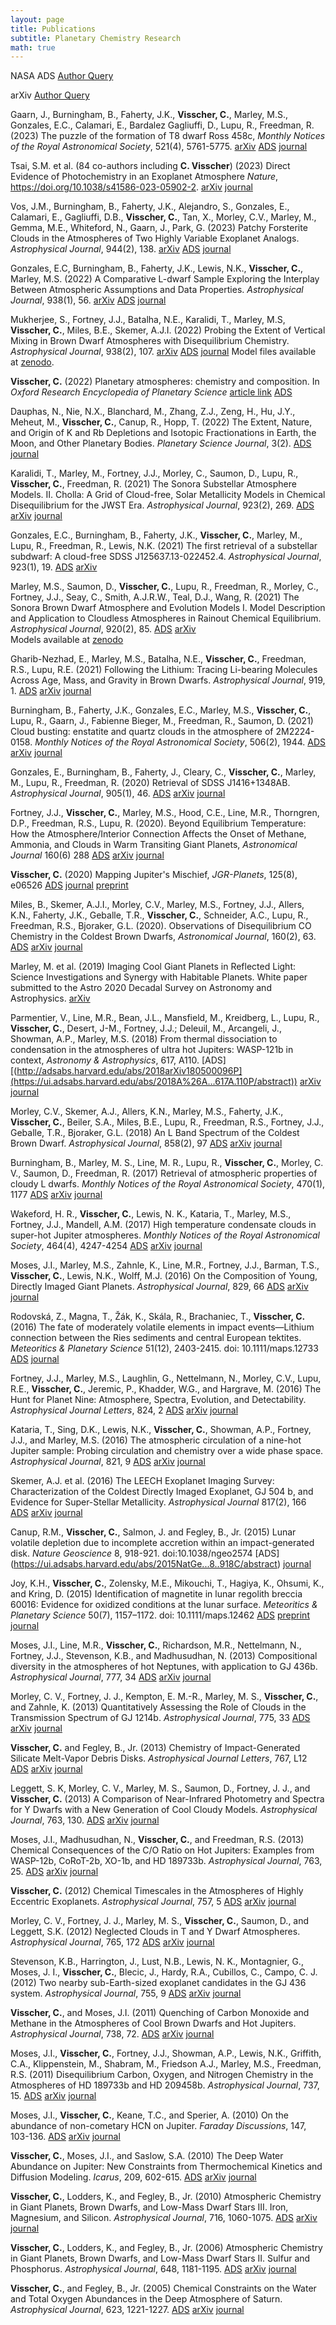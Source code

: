 ```yaml
---
layout: page
title: Publications
subtitle: Planetary Chemistry Research
math: true
---
```


NASA ADS [Author Query](https://ui.adsabs.harvard.edu/search/q=author%3A%22Visscher%2C%20Channon%22&sort=date%20desc%2C%20bibcode%20desc)

arXiv [Author Query](https://arxiv.org/search/?searchtype=author&query=Visscher%2C+C)


Gaarn, J., Burningham, B., Faherty, J.K., **Visscher, C.**, Marley, M.S., Gonzales, E.C., Calamari, E., Bardalez Gagliuffi, D., Lupu, R., Freedman, R. (2023) The puzzle of the formation of T8 dwarf Ross 458c, *Monthly Notices of the Royal Astronomical Society*, 521(4), 5761-5775. [arXiv](https://arxiv.org/abs/2303.16863) [ADS](https://ui.adsabs.harvard.edu/abs/2023MNRAS.521.5761G/abstract) [journal](https://academic.oup.com/mnras/article/521/4/5761/7078574)

Tsai, S.M. et al. (84 co-authors including **C. Visscher**) (2023) Direct Evidence of Photochemistry in an Exoplanet Atmosphere  *Nature*, https://doi.org/10.1038/s41586-023-05902-2. [arXiv](https://arxiv.org/abs/2211.10490) [journal](https://www.nature.com/articles/s41586-023-05902-2)

Vos, J.M., Burningham, B., Faherty, J.K., Alejandro, S., Gonzales, E., Calamari, E., Gagliuffi, D.B.,  **Visscher, C.**, Tan, X., Morley, C.V., Marley, M., Gemma, M.E., Whiteford, N., Gaarn, J., Park, G. (2023) Patchy Forsterite Clouds in the Atmospheres of Two Highly Variable Exoplanet Analogs. *Astrophysical Journal*, 944(2), 138. [arXiv](https://arxiv.org/abs/2212.07399) [ADS](https://ui.adsabs.harvard.edu/abs/2023ApJ...944..138V/abstract) [journal](https://iopscience.iop.org/article/10.3847/1538-4357/acab58)

Gonzales, E.C, Burningham, B., Faherty, J.K., Lewis, N.K., **Visscher, C.**, Marley, M.S. (2022) A Comparative L-dwarf Sample Exploring the Interplay Between Atmospheric Assumptions and Data Properties. *Astrophysical Journal*, 938(1), 56. [arXiv](https://arxiv.org/abs/2209.02754) [ADS](https://ui.adsabs.harvard.edu/abs/2022arXiv220902754G/abstract) [journal](https://iopscience.iop.org/article/10.3847/1538-4357/ac8f2a)

Mukherjee, S., Fortney, J.J., Batalha, N.E., Karalidi, T., Marley, M.S, **Visscher, C.**, Miles, B.E., Skemer, A.J.I. (2022) Probing the Extent of Vertical Mixing in Brown Dwarf Atmospheres with Disequilibrium Chemistry. *Astrophysical Journal*, 938(2), 107. [arXiv](https://arxiv.org/abs/2208.14317) [ADS](https://ui.adsabs.harvard.edu/abs/2022arXiv220814317M/abstract) [journal](https://iopscience.iop.org/article/10.3847/1538-4357/ac8dfb)
Model files available at [zenodo](https://zenodo.org/record/7076995#.Y07Z6-zMJb8).

**Visscher, C.** (2022) Planetary atmospheres: chemistry and composition. In *Oxford Research Encyclopedia of Planetary Science* [article link](https://oxfordre.com/planetaryscience/view/10.1093/acrefore/9780190647926.001.0001/acrefore-9780190647926-e-17) [ADS](https://ui.adsabs.harvard.edu/abs/2020JGRE..12506526V/abstract)

Dauphas, N., Nie, N.X., Blanchard, M., Zhang, Z.J., Zeng, H., Hu, J.Y., Meheut, M., **Visscher, C.**, Canup, R., Hopp, T. (2022) The Extent, Nature, and Origin of K and Rb Depletions and Isotopic Fractionations in Earth, the Moon, and Other Planetary Bodies. *Planetary Science Journal*, 3(2). [ADS](https://ui.adsabs.harvard.edu/abs/2022PSJ.....3...29D/abstract) [journal](https://iopscience.iop.org/article/10.3847/PSJ/ac2e09/meta)

Karalidi, T., Marley, M., Fortney, J.J., Morley, C., Saumon, D., Lupu, R., **Visscher, C.**, Freedman, R. (2021) The Sonora Substellar Atmosphere Models. II. Cholla: A Grid of Cloud-free, Solar Metallicity Models in Chemical Disequilibrium for the JWST Era.  *Astrophysical Journal*, 923(2), 269. [ADS](https://ui.adsabs.harvard.edu/abs/2021arXiv211011824K/abstract) [arXiv](https://arxiv.org/abs/2110.11824) [journal](https://iopscience.iop.org/article/10.3847/1538-4357/ac3140)

Gonzales, E.C., Burningham, B., Faherty, J.K., **Visscher, C.**, Marley, M., Lupu, R., Freedman, R., Lewis, N.K. (2021) The first retrieval of a substellar subdwarf: A cloud-free SDSS J125637.13-022452.4. *Astrophysical Journal*, 923(1), 19. [ADS](https://ui.adsabs.harvard.edu/abs/2021arXiv210911000G/abstract) [arXiv](https://arxiv.org/abs/2109.11000)

Marley, M.S., Saumon, D., **Visscher, C.**, Lupu, R., Freedman, R., Morley, C., Fortney, J.J., Seay, C., Smith, A.J.R.W., Teal, D.J., Wang, R. (2021) The Sonora Brown Dwarf Atmosphere and Evolution Models I. Model Description and Application to Cloudless Atmospheres in Rainout Chemical Equilibrium. *Astrophysical Journal*, 920(2), 85. [ADS](https://ui.adsabs.harvard.edu/abs/2021arXiv210707434M/abstract) [arXiv](https://arxiv.org/abs/2107.07434)<br/> 
Models available at [zenodo](https://zenodo.org/record/5063476#.YQGsRy1h2Rs)

Gharib-Nezhad, E., Marley, M.S., Batalha, N.E., **Visscher, C.**, Freedman, R.S., Lupu, R.E. (2021) Following the Lithium: Tracing Li-bearing Molecules Across Age, Mass, and Gravity in Brown Dwarfs. *Astrophysical Journal*, 919, 1. [ADS](https://ui.adsabs.harvard.edu/abs/2021arXiv210600781G/abstract) [arXiv](https://arxiv.org/abs/2106.00781) [journal](https://iopscience.iop.org/article/10.3847/1538-4357/ac0a7d)

Burningham, B., Faherty, J.K., Gonzales, E.C., Marley, M.S., **Visscher, C.**, Lupu, R.,  Gaarn, J., Fabienne Bieger, M., Freedman, R., Saumon, D. (2021) Cloud busting: enstatite and quartz clouds in the atmosphere of 2M2224-0158. *Monthly Notices of the Royal Astronomical Society*, 506(2), 1944. [ADS](https://ui.adsabs.harvard.edu/abs/2021arXiv210504268B/abstract) [arXiv](https://arxiv.org/abs/2105.04268) [journal](https://academic.oup.com/mnras/advance-article/doi/10.1093/mnras/stab1361/6277810)

Gonzales, E., Burningham, B., Faherty, J., Cleary, C., **Visscher, C.**, Marley, M., Lupu, R., Freedman, R. (2020) Retrieval of SDSS J1416+1348AB. *Astrophysical Journal*, 905(1), 46. [ADS](https://ui.adsabs.harvard.edu/abs/2020arXiv201001224G/abstract) [arXiv](https://arxiv.org/abs/2010.01224) [journal](https://iopscience.iop.org/article/10.3847/1538-4357/abbee2)

Fortney, J.J., **Visscher, C.**, Marley, M.S., Hood, C.E., Line, M.R., Thorngren, D.P., Freedman, R.S., Lupu, R. (2020). Beyond Equilibrium Temperature: How the Atmosphere/Interior Connection Affects the Onset of Methane, Ammonia, and Clouds in Warm Transiting Giant Planets, *Astronomical Journal* 160(6) 288 [ADS](https://ui.adsabs.harvard.edu/abs/2020arXiv201000146F/abstract) [arXiv](https://arxiv.org/abs/2010.00146) [journal](https://iopscience.iop.org/article/10.3847/1538-3881/abc5bd)

**Visscher, C.** (2020) Mapping Jupiter's Mischief, *JGR-Planets*, 125(8), e06526 [ADS](https://ui.adsabs.harvard.edu/abs/2020JGRE..12506526V/abstract) [journal](https://agupubs.onlinelibrary.wiley.com/doi/full/10.1029/2020JE006526) [preprint](https://cvisscher.github.io/papers/visscher_JGR_Planets_2020.pdf)

Miles, B., Skemer, A.J.I., Morley, C.V., Marley, M.S., Fortney, J.J., Allers, K.N., Faherty, J.K., Geballe, T.R., **Visscher, C.**, Schneider, A.C., Lupu, R., Freedman, R.S., Bjoraker, G.L. (2020). Observations of Disequilibrium CO Chemistry in the Coldest Brown Dwarfs, *Astronomical Journal*, 160(2), 63.
[ADS](https://ui.adsabs.harvard.edu/abs/2020AJ....160...63M/abstract) 
[arXiv](https://arxiv.org/abs/2004.10770) [journal](https://iopscience.iop.org/article/10.3847/1538-3881/ab9114)

Marley, M. et al. (2019) Imaging Cool Giant Planets in Reflected Light: Science Investigations and Synergy with Habitable Planets. White paper submitted to the Astro 2020 Decadal Survey on Astronomy and Astrophysics. [arXiv](https://arxiv.org/abs/1903.09322)

Parmentier, V., Line, M.R., Bean, J.L., Mansfield, M., Kreidberg, L.,
Lupu, R., **Visscher, C.**, Desert, J-M., Fortney, J.J.; Deleuil, M.,
Arcangeli, J., Showman, A.P., Marley, M.S. (2018) From thermal
dissociation to condensation in the atmospheres of ultra hot Jupiters:
WASP-121b in context, *Astronomy & Astrophysics*, 617, A110.
[ADS][(http://adsabs.harvard.edu/abs/2018arXiv180500096P](https://ui.adsabs.harvard.edu/abs/2018A%26A...617A.110P/abstract))
[arXiv](https://arxiv.org/abs/1805.00096) [journal](https://www.aanda.org/articles/aa/full_html/2018/09/aa33059-18/aa33059-18.html)

Morley, C.V., Skemer, A.J., Allers, K.N., Marley, M.S., Faherty, J.K.,
**Visscher, C.**, Beiler, S.A., Miles, B.E., Lupu, R., Freedman, R.S.,
Fortney, J.J., Geballe, T.R., Bjoraker, G.L. (2018) An L Band Spectrum
of the Coldest Brown Dwarf. *Astrophysical Journal*, 858(2), 97
[ADS](https://ui.adsabs.harvard.edu/abs/2018ApJ...858...97M/abstract)
[arXiv](https://arxiv.org/abs/1804.07771) [journal](https://iopscience.iop.org/article/10.3847/1538-4357/aabe8b)

Burningham, B., Marley, M. S., Line, M. R., Lupu, R., **Visscher, C.**,
Morley, C. V., Saumon, D., Freedman, R. (2017) Retrieval of atmospheric
properties of cloudy L dwarfs. *Monthly Notices of the Royal
Astronomical Society*, 470(1), 1177
[ADS](https://ui.adsabs.harvard.edu/abs/2017MNRAS.470.1177B/abstract)
[arXiv](https://arxiv.org/abs/1701.01257)
[journal](https://academic.oup.com/mnras/article-abstract/470/1/1177/3837820/Retrieval-of-atmospheric-properties-of-cloudy-L?redirectedFrom=fulltext)

Wakeford, H. R., **Visscher, C.**, Lewis, N. K., Kataria, T., Marley,
M.S., Fortney, J.J., Mandell, A.M. (2017) High temperature condensate
clouds in super-hot Jupiter atmospheres. *Monthly Notices of the Royal
Astronomical Society*, 464(4), 4247-4254
[ADS](https://ui.adsabs.harvard.edu/abs/2017MNRAS.464.4247W/abstract)
[arXiv](https://arxiv.org/abs/1610.03325)
[journal](http://mnras.oxfordjournals.org/)

Moses, J.I., Marley, M.S., Zahnle, K., Line, M.R., Fortney, J.J.,
Barman, T.S., **Visscher, C.**, Lewis, N.K., Wolff, M.J. (2016) On the
Composition of Young, Directly Imaged Giant Planets. *Astrophysical
Journal*, 829, 66
[ADS](https://ui.adsabs.harvard.edu/abs/2016ApJ...829...66M/abstract)
[arXiv](https://arxiv.org/abs/1608.08643)
[journal](http://iopscience.iop.org/article/10.3847/0004-637X/829/2/66)

Rodovská, Z., Magna, T., Žák, K., Skála, R., Brachaniec, T., **Visscher,
C.** (2016) The fate of moderately volatile elements in impact
events—Lithium connection between the Ries sediments and central
European tektites. *Meteoritics & Planetary Science* 51(12), 2403-2415.
doi: 10.1111/maps.12733
[ADS](https://ui.adsabs.harvard.edu/abs/2016M%26PS...51.2403R/abstract)
[journal](http://onlinelibrary.wiley.com/doi/10.1111/maps.12733/abstract)

Fortney, J.J., Marley, M.S., Laughlin, G., Nettelmann, N., Morley, C.V.,
Lupu, R.E., **Visscher, C.**, Jeremic, P., Khadder, W.G., and Hargrave,
M. (2016) The Hunt for Planet Nine: Atmosphere, Spectra, Evolution, and
Detectability. *Astrophysical Journal Letters*, 824, 2
[ADS](https://ui.adsabs.harvard.edu/abs/2016ApJ...824L..25F/abstract)
[arXiv](http://arxiv.org/abs/1604.07424)
[journal](http://iopscience.iop.org/article/10.3847/2041-8205/824/2/L25)

Kataria, T., Sing, D.K., Lewis, N.K., **Visscher, C.**, Showman, A.P.,
Fortney, J.J., and Marley, M.S. (2016) The atmospheric circulation of a
nine-hot Jupiter sample: Probing circulation and chemistry over a wide
phase space. *Astrophysical Journal*, 821, 9
[ADS](https://ui.adsabs.harvard.edu/abs/2016ApJ...821....9K/abstract)
[arXiv](http://arxiv.org/abs/1602.06733)
[journal](http://iopscience.iop.org/article/10.3847/0004-637X/821/1/9)

Skemer, A.J. et al. (2016) The LEECH Exoplanet Imaging Survey: Characterization of the
Coldest Directly Imaged Exoplanet, GJ 504 b, and Evidence for
Super-Stellar Metallicity. *Astrophysical Journal* 817(2), 166
[ADS](https://ui.adsabs.harvard.edu/abs/2016ApJ...817..166S/abstract)
[arXiv](http://arxiv.org/abs/1511.09183)
[journal](http://iopscience.iop.org/article/10.3847/0004-637X/817/2/166)

Canup, R.M., **Visscher, C.**, Salmon, J. and Fegley, B., Jr. (2015)
Lunar volatile depletion due to incomplete accretion within an
impact-generated disk. *Nature Geoscience* 8, 918-921.
doi:10.1038/ngeo2574
[ADS] (https://ui.adsabs.harvard.edu/abs/2015NatGe...8..918C/abstract)
[journal](http://www.nature.com/ngeo/journal/v8/n12/full/ngeo2574.html)

Joy, K.H., **Visscher, C.**, Zolensky, M.E., Mikouchi, T., Hagiya, K.,
Ohsumi, K., and Kring, D. (2015) Identification of magnetite in lunar
regolith breccia 60016: Evidence for oxidized conditions at the lunar
surface. *Meteoritics & Planetary Science* 50(7), 1157–1172. doi:
10.1111/maps.12462
[ADS](https://ui.adsabs.harvard.edu/abs/2015M%26PS...50.1157J/abstract)
[preprint](https://www.escholar.manchester.ac.uk/uk-ac-man-scw:265517)
[journal](http://onlinelibrary.wiley.com/doi/10.1111/maps.12462/abstract)

Moses, J.I., Line, M.R., **Visscher, C.**, Richardson, M.R., Nettelmann,
N., Fortney, J.J., Stevenson, K.B., and Madhusudhan, N. (2013)
Compositional diversity in the atmospheres of hot Neptunes, with
application to GJ 436b. *Astrophysical Journal*, 777, 34
[ADS](https://ui.adsabs.harvard.edu/abs/2013ApJ...777...34M%2F/abstract)
[arXiv](http://arxiv.org/abs/1306.5178)
[journal](http://iopscience.iop.org/0004-637X/777/1/34/)

Morley, C. V., Fortney, J. J., Kempton, E. M.-R., Marley, M. S.,
**Visscher, C.**, and Zahnle, K. (2013) Quantitatively Assessing the
Role of Clouds in the Transmission Spectrum of GJ 1214b. *Astrophysical
Journal*, 775, 33
[ADS](https://ui.adsabs.harvard.edu/abs/2013ApJ...775...33M/abstract)
[arXiv](http://arxiv.org/abs/1305.4124)
[journal](http://iopscience.iop.org/0004-637X/775/1/33/)

**Visscher, C.** and Fegley, B., Jr. (2013) Chemistry of
Impact-Generated Silicate Melt-Vapor Debris Disks. *Astrophysical
Journal Letters*, 767, L12
[ADS](https://ui.adsabs.harvard.edu/abs/2013ApJ...767L..12V/abstract)
[arXiv](http://arxiv.org/abs/1303.3905)
[journal](http://iopscience.iop.org/2041-8205/767/1/L12/)

Leggett, S. K, Morley, C. V., Marley, M. S., Saumon, D., Fortney, J. J.,
and **Visscher, C.** (2013) A Comparison of Near-Infrared Photometry and
Spectra for Y Dwarfs with a New Generation of Cool Cloudy Models.
*Astrophysical Journal*, 763, 130.
[ADS](https://ui.adsabs.harvard.edu/abs/2013ApJ...763..130L/abstract)
[arXiv](http://arxiv.org/abs/1212.1210)
[journal](http://iopscience.iop.org/0004-637X/763/2/130/)

Moses, J.I., Madhusudhan, N., **Visscher, C.**, and Freedman, R.S.
(2013) Chemical Consequences of the C/O Ratio on Hot Jupiters: Examples
from WASP-12b, CoRoT-2b, XO-1b, and HD 189733b. *Astrophysical Journal*,
763, 25.
[ADS](https://ui.adsabs.harvard.edu/abs/2013ApJ...763...25M/abstract)
[arXiv](http://arxiv.org/abs/1211.2996)
[journal](http://iopscience.iop.org/0004-637X/763/1/25/)

**Visscher, C.** (2012) Chemical Timescales in the Atmospheres of Highly
Eccentric Exoplanets. *Astrophysical Journal*, 757, 5
[ADS](https://ui.adsabs.harvard.edu/abs/2012ApJ...757....5V/abstract)
[arXiv](http://arxiv.org/abs/1207.0722)
[journal](http://iopscience.iop.org/0004-637X/757/1/5/)

Morley, C. V., Fortney, J. J., Marley, M. S., **Visscher, C.**, Saumon,
D., and Leggett, S.K. (2012) Neglected Clouds in T and Y Dwarf
Atmospheres. *Astrophysical Journal*, 765, 172
[ADS](https://ui.adsabs.harvard.edu/abs/2012ApJ...756..172M/abstract)
[arXiv](http://arxiv.org/abs/1206.4313)
[journal](http://iopscience.iop.org/0004-637X/756/2/172)

Stevenson, K.B., Harrington, J., Lust, N.B., Lewis, N. K., Montagnier,
G., Moses, J. I., **Visscher, C.**, Blecic, J., Hardy, R.A., Cubillos,
C., Campo, C. J. (2012) Two nearby sub-Earth-sized exoplanet candidates
in the GJ 436 system. *Astrophysical Journal*, 755, 9
[ADS](https://ui.adsabs.harvard.edu/abs/2012ApJ...755....9S/abstract)
[arXiv](http://arxiv.org/abs/1207.4245)
[journal](http://iopscience.iop.org/0004-637X/755/1/9/)

**Visscher, C.**, and Moses, J.I. (2011) Quenching of Carbon Monoxide
and Methane in the Atmospheres of Cool Brown Dwarfs and Hot Jupiters.
*Astrophysical Journal*, 738, 72.
[ADS](https://ui.adsabs.harvard.edu/abs/2011ApJ...738...72V/abstract)
[arXiv](http://arxiv.org/abs/1106.3525)
[journal](http://iopscience.iop.org/0004-637X/738/1/72/)

Moses, J.I., **Visscher, C.**, Fortney, J.J., Showman, A.P., Lewis,
N.K., Griffith, C.A., Klippenstein, M., Shabram, M., Friedson A.J.,
Marley, M.S., Freedman, R.S. (2011) Disequilibrium Carbon, Oxygen, and
Nitrogen Chemistry in the Atmospheres of HD 189733b and HD 209458b.
*Astrophysical Journal*, 737, 15.
[ADS](https://ui.adsabs.harvard.edu/abs/2011ApJ...737...15M/abstract)
[arXiv](http://arxiv.org/abs/1102.0063)
[journal](http://iopscience.iop.org/0004-637X/737/1/15/)

Moses, J.I., **Visscher, C.**, Keane, T.C., and Sperier, A. (2010) On
the abundance of non-cometary HCN on Jupiter. *Faraday Discussions*,
147, 103-136.
[ADS](https://ui.adsabs.harvard.edu/abs/2010FaDi..147..103M/abstract)
[arXiv](http://arxiv.org/abs/1006.3508)
[journal](http://pubs.rsc.org/en/Content/ArticleLanding/2010/FD/c003954c)

**Visscher, C.**, Moses, J.I., and Saslow, S.A. (2010) The Deep Water
Abundance on Jupiter: New Constraints from Thermochemical Kinetics and
Diffusion Modeling. *Icarus*, 209, 602-615.
[ADS](https://ui.adsabs.harvard.edu/abs/2010Icar..209..602V/abstract)
[arXiv](http://arxiv.org/abs/1003.6077)
[journal](http://dx.doi.org/10.1016/j.icarus.2010.03.029)

**Visscher, C.**, Lodders, K., and Fegley, B., Jr. (2010) Atmospheric
Chemistry in Giant Planets, Brown Dwarfs, and Low-Mass Dwarf Stars III.
Iron, Magnesium, and Silicon. *Astrophysical Journal*, 716, 1060-1075.
[ADS](https://ui.adsabs.harvard.edu/abs/2010ApJ...716.1060V/abstract)
[arXiv](http://arxiv.org/abs/1001.3639)
[journal](http://iopscience.iop.org/0004-637X/716/2/1060/)

**Visscher, C.**, Lodders, K., and Fegley, B., Jr. (2006) Atmospheric
Chemistry in Giant Planets, Brown Dwarfs, and Low-Mass Dwarf Stars II.
Sulfur and Phosphorus. *Astrophysical Journal*, 648, 1181-1195.
[ADS](https://ui.adsabs.harvard.edu/abs/2006ApJ...648.1181V/abstract)
[arXiv](http://arxiv.org/abs/astro-ph/0511136)
[journal](http://iopscience.iop.org/0004-637X/648/2/1181/)

**Visscher, C.**, and Fegley, B., Jr. (2005) Chemical Constraints on the
Water and Total Oxygen Abundances in the Deep Atmosphere of Saturn.
*Astrophysical Journal*, 623, 1221-1227.
[ADS](https://ui.adsabs.harvard.edu/abs/2005ApJ...623.1221V/abstract)
[arXiv](http://arxiv.org/abs/astro-ph/0501128)
[journal](http://iopscience.iop.org/0004-637X/623/2/1221/)
